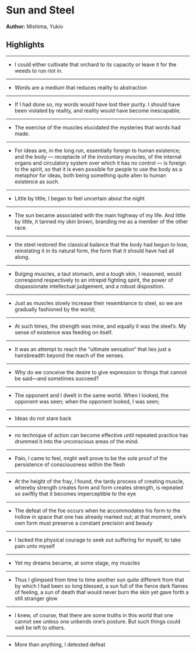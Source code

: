 # Sun and Steel  
**Author:** Mishima, Yukio

## Highlights

---

- I could either cultivate that orchard to its capacity or leave it for the weeds to run riot in.

---

- Words are a medium that reduces reality to abstraction

---

-  If I had done so, my words would have lost their purity. I should have been violated by reality, and reality would have become inescapable.

---

- The exercise of the muscles elucidated the mysteries that words had made.

---

- For ideas are, in the long run, essentially foreign to human existence; and the body — receptacle of the involuntary muscles, of the internal organs and circulatory system over which it has no control — is foreign to the spirit, so that it is even possible for people to use the body as a metaphor for ideas, both being something quite alien to human existence as such.

---

- Little by little, I began to feel uncertain about the night

---

- The sun became associated with the main highway of my life. And little by little, it tanned my skin brown, branding me as a member of the other race.

---

- the steel restored the classical balance that the body had begun to lose, reinstating it in its natural form, the form that it should have had all along.

---

- Bulging muscles, a taut stomach, and a tough skin, I reasoned, would correspond respectively to an intrepid fighting spirit, the power of dispassionate intellectual judgement, and a robust disposition.

---

- Just as muscles slowly increase their resemblance to steel, so we are gradually fashioned by the world; 

---

- At such times, the strength was mine, and equally it was the steel’s. My sense of existence was feeding on itself.

---

- It was an attempt to reach the “ultimate sensation” that lies just a hairsbreadth beyond the reach of the senses.

---

- Why do we conceive the desire to give expression to things that cannot be said—and sometimes succeed? 

---

- The opponent and I dwelt in the same world. When I looked, the opponent was seen; when the opponent looked, I was seen;

---

- Ideas do not stare back

---

- no technique of action can become effective until repeated practice has drummed it into the unconscious areas of the mind.

---

- Pain, I came to feel, might well prove to be the sole proof of the persistence of consciousness within the flesh

---

- At the height of the fray, I found, the tardy process of creating muscle, whereby strength creates form and form creates strength, is repeated so swiftly that it becomes imperceptible to the eye

---

- The defeat of the foe occurs when he accommodates his form to the hollow in space that one has already marked out; at that moment, one’s own form must preserve a constant precision and beauty

---

- I lacked the physical courage to seek out suffering for myself, to take pain unto myself

---

- Yet my dreams became, at some stage, my muscles

---

- Thus I glimpsed from time to time another sun quite different from that by which I had been so long blessed, a sun full of the fierce dark flames of feeling, a sun of death that would never burn the skin yet gave forth a still stranger glow

---

- I knew, of course, that there are some truths in this world that one cannot see unless one unbends one’s posture. But such things could well be left to others.

---

- More than anything, I detested defeat


